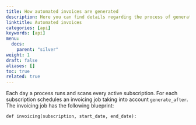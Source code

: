 ```yaml
---
title: How automated invoices are generated
description: Here you can find details regarding the process of generating automated invoices in Silver, for a better understanding of how the whole process works.
linktitle: Automated invoices
categories: [api]
keywords: [api]
menu:
  docs:
    parent: "silver"
weight: 1
draft: false
aliases: []
toc: true
related: true
---
```


Each day a process runs and scans every active subscription. For each subscription schedules an invoicing job taking into account `generate_after`. The invoicing job has the following blueprint:
```
def invoicing(subscription, start_date, end_date):
```
